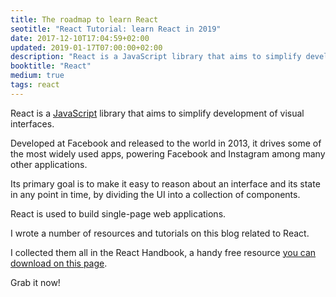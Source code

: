 ```yaml
---
title: The roadmap to learn React
seotitle: "React Tutorial: learn React in 2019"
date: 2017-12-10T17:04:59+02:00
updated: 2019-01-17T07:00:00+02:00
description: "React is a JavaScript library that aims to simplify development of visual interfaces. Learn why it's so popular and what problems does it solve."
booktitle: "React"
medium: true
tags: react
---
```


React is a [JavaScript](/javascript/) library that aims to simplify development of visual interfaces.

Developed at Facebook and released to the world in 2013, it drives some of the most widely used apps, powering Facebook and Instagram among many other applications.

Its primary goal is to make it easy to reason about an interface and its state in any point in time, by dividing the UI into a collection of components.

React is used to build single-page web applications.

I wrote a number of resources and tutorials on this blog related to React.

I collected them all in the React Handbook, a handy free resource [you can download on this page](/page/ebooks/).

Grab it now!